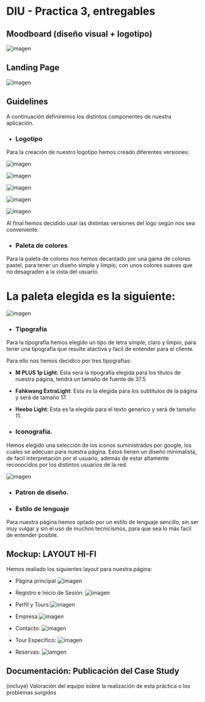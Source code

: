 # DIU - Practica 3, entregables

## Moodboard (diseño visual + logotipo)   
![imagen](./MoodBoard%20P3.jpg)

## Landing Page
![imagen](./Landing_page.jpg)

## Guidelines
A continuación definiremos los distintos componentes de nuestra aplicación.

- ### Logotipo
Para la creación de nuestro logotipo hemos creado diferentes versiones:

![imagen](./logo1.jpg)

![imagen](./logo2.jpg)

![imagen](./logo3.jpg)

![imagen](./logo4.jpg)

![imagen](./logo5.jpg)

Al final hemos decidido usar las distintas versiones del logo según nos sea conveniente.

- ### Paleta de colores
Para la  paleta de colores nos hemos decantado por una gama de colores pastel, para tener un diseño simple y limpio, con unos colores suaves que no desagraden a la vista del usuario.

La paleta elegida es la siguiente:
=======

![imagen](./paleta_colores.png)


- ### Tipografía
Para la tipografía hemos elegido un tipo de letra simple, claro y limpio, para tener una tipografía que resulte atactiva y facil de entender para el cliente.

Para ello nos hemos decidico por tres tipografias:
* **M PLUS 1p Light**: Esta será la tipografía elegida para los títulos de nuestra página, tendrá un tamaño de fuente de 37.5

* **Fahkwang ExtraLight**: Esta es la elegida para los subtitulos de la página y será de tamaño 17.

* **Heebo Light**: Esta es la elegida para el texto generico y será de tamaño 11.

- ### Iconografía.
Hemos elegido una selección de los iconos suministrados por google, los cuales se adecuan para nuestra página. Estos tienen un diseño minimalista, de facil interpretación por el usuario, además de estar altamente reconocidos por los distintos usuarios de la red.

![imagen](./iconos.png)

- ### Patron de diseño.

- ### Estilo de lenguaje
Para nuestra página hemos optado por un estilo de lenguaje sencillo, sin ser muy vulgar y sin el uso de muchos tecnicismos, para que sea lo más facil de entender posible.

## Mockup: LAYOUT HI-FI
Hemos realiado los siguientes layout para nuestra página:

- Página principal
![imagen](./Homepage.JPG)

- Registro e Inicio de Sesión:
![imagen](./Inicio-Registro.JPG)

- Perfil y Tours
![imagen](./Perfil-Tours.JPG)

- Empresa
![imagen](./Empresa.JPG)

- Contacto:
![imagen](./Contacto.JPG)

- Tour Especifico:
![imagen](./TourEspecifico.JPG)

- Reservas:
![iamgen](./Reservas.JPG)

## Documentación: Publicación del Case Study


(incluye) Valoración del equipo sobre la realización de esta práctica o los problemas surgidos
 

